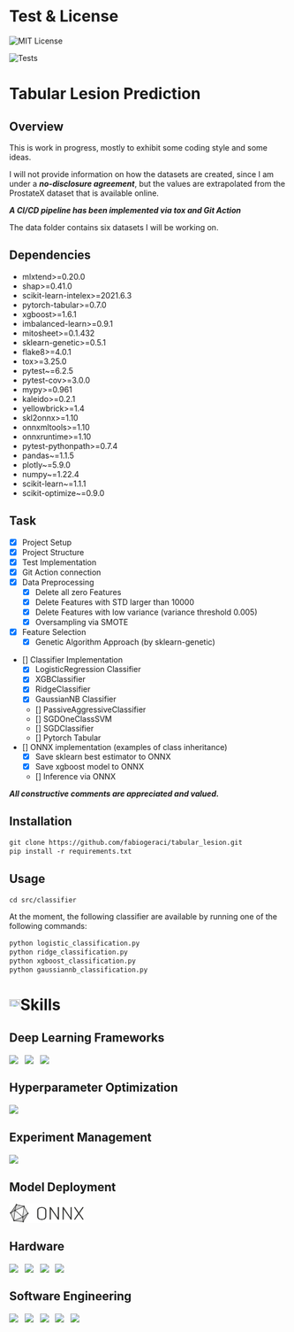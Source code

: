 # Test & License

![MIT License](https://img.shields.io/apm/l/atomic-design-ui.svg?)

![Tests](https://github.com/fabiogeraci/tabular_lesion/actions/workflows/tests.yml/badge.svg)

# Tabular Lesion Prediction

## Overview

This is work in progress, mostly to exhibit some coding style and some ideas.

I will not provide information on how the datasets are created, since I am under a _**no-disclosure agreement**_,
but the values are extrapolated from the ProstateX dataset that is available online.

**_A CI/CD pipeline has been implemented via tox and Git Action_**

The data folder contains six datasets I will be working on.

## Dependencies

- mlxtend>=0.20.0
- shap>=0.41.0
- scikit-learn-intelex>=2021.6.3
- pytorch-tabular>=0.7.0
- xgboost>=1.6.1
- imbalanced-learn>=0.9.1
- mitosheet>=0.1.432
- sklearn-genetic>=0.5.1
- flake8>=4.0.1
- tox>=3.25.0
- pytest~=6.2.5
- pytest-cov>=3.0.0
- mypy>=0.961
- kaleido>=0.2.1
- yellowbrick>=1.4
- skl2onnx>=1.10
- onnxmltools>=1.10
- onnxruntime>=1.10
- pytest-pythonpath>=0.7.4
- pandas~=1.1.5
- plotly~=5.9.0
- numpy~=1.22.4
- scikit-learn~=1.1.1
- scikit-optimize~=0.9.0

## Task

- [X]  Project Setup
- [X]  Project Structure
- [X]  Test Implementation
- [X]  Git Action connection
- [X]  Data Preprocessing
   - [X]  Delete all zero Features
   - [X]  Delete Features with STD larger than 10000
   - [X]  Delete Features with low variance (variance threshold 0.005)
   - [X]  Oversampling via SMOTE
- [X]  Feature Selection
   - [X]  Genetic Algorithm Approach (by sklearn-genetic)
- [] Classifier Implementation
  - [X]  LogisticRegression Classifier
  - [X]  XGBClassifier
  - [X]  RidgeClassifier
  - [X]  GaussianNB Classifier
  - [] PassiveAggressiveClassifier
  - [] SGDOneClassSVM
  - [] SGDClassifier
  - [] Pytorch Tabular
- [] ONNX implementation (examples of class inheritance)
  - [x] Save sklearn best estimator to ONNX
  - [x] Save xgboost model to ONNX
  - [] Inference via ONNX
  
_**All constructive comments are appreciated and valued.**_

## Installation

```
git clone https://github.com/fabiogeraci/tabular_lesion.git
pip install -r requirements.txt 
```

## Usage

```
cd src/classifier
```

At the moment, the following classifier are available by running one of the following commands:

```
python logistic_classification.py
python ridge_classification.py
python xgboost_classification.py
python gaussiannb_classification.py
```

# <img height="20" width="20" src="https://github.githubassets.com/images/icons/emoji/unicode/1f6e0.png">Skills

## Deep Learning Frameworks
<p align="left" dir="auto">
      <img align="center" src="https://camo.githubusercontent.com/e0af84521a474956fc781af46a392cede22b59034415df6d4a876ce55c7f2696/68747470733a2f2f65787465726e616c2d636f6e74656e742e6475636b6475636b676f2e636f6d2f69752f3f753d687474707325334125324625324669312e77702e636f6d25324664617461736369656e63657765656b2e6f726725324677702d636f6e74656e7425324675706c6f616473253246323031392532463132253246666173742e61695f2e6a706725334673736c2533443126663d31266e6f66623d31" height="40" data-canonical-src="https://external-content.duckduckgo.com/iu/?u=https%3A%2F%2Fi1.wp.com%2Fdatascienceweek.org%2Fwp-content%2Fuploads%2F2019%2F12%2Ffast.ai_.jpg%3Fssl%3D1&amp;f=1&amp;nofb=1" height="35" style="max-width: 100%">
      &nbsp;
      <img align="center" src="https://raw.githubusercontent.com/valohai/ml-logos/master/keras-text.svg" height="35" style="max-width: 100%;">
      &nbsp;
      <img align="center" src="https://raw.githubusercontent.com/valohai/ml-logos/master/pytorch.svg" height="35" style="max-width: 100%;">
</p>

## Hyperparameter Optimization
<p align="left" dir="auto">
      <img align="center" src="https://raw.githubusercontent.com/optuna/optuna/master/docs/image/optuna-logo.png" height="35" style="max-width: 100%">
</p>

## Experiment Management
<p align="left" dir="auto">
      <img align="center" src="https://raw.githubusercontent.com/wandb/client/master/.github/wb-logo-lightbg.png" height="35" style="max-width: 100%">      
</p>

## Model Deployment

<p align="left" dir="auto">
      <img align="center" src="https://raw.githubusercontent.com/onnx/onnx/main/docs/ONNX_logo_main.png" height="35" style="max-width: 100%">
</p>

## Hardware
<p align="left" dir="auto">
      <img align="center" src="https://camo.githubusercontent.com/6e984be00dd03cf86490134cdc29c38550f470720f006cbff657d1956e30c3ff/68747470733a2f2f706e67696d672e636f6d2f75706c6f6164732f696e74656c2f696e74656c5f504e4731322e706e67" height="35" data-canonical-src="https://pngimg.com/uploads/intel/intel_PNG12.png" height="35" style="max-width: 100%">
      &nbsp;
      <img align="center" src="https://img.shields.io/badge/Heroku-430098?style=for-the-badge&logo=heroku&logoColor=white" height="35" style="max-width: 100%;">
      &nbsp;
      <img align="center" src="https://img.shields.io/badge/Google_Cloud-4285F4?style=for-the-badge&logo=google-cloud&logoColor=white" height="35" style="max-width: 100%;">
      &nbsp;
      <img align="center" src="https://img.shields.io/badge/Amazon_AWS-FF9900?style=for-the-badge&logo=amazonaws&logoColor=white" height="35" style="max-width: 100%;">
</p>


## Software Engineering
<p align="left" dir="auto">
      <img align="center" src="https://raw.githubusercontent.com/dnth/logos/master/logos/git.svg" height="35" style="max-width: 100%">
      &nbsp;
      <img align="center" src="https://raw.githubusercontent.com/dnth/logos/master/logos/jupyter.svg" height="35" style="max-width: 100%;">
      &nbsp;
      <img align="center" src="https://camo.githubusercontent.com/d9f06d243f246d645f89946ea6b0539841c070d849a1fdd7acdab235cf794236/68747470733a2f2f73332d75732d776573742d312e616d617a6f6e6177732e636f6d2f756d6272656c6c612d626c6f672d75706c6f6164732f77702d636f6e74656e742f75706c6f6164732f323031362f30332f646f636b65722d6c6f676f2e6a7067" height="35" data-canonical-src="https://s3-us-west-1.amazonaws.com/umbrella-blog-uploads/wp-content/uploads/2016/03/docker-logo.jpg" height="35" style="max-width: 100%;">
      &nbsp;
      <img align="center" src="https://img.shields.io/badge/PyCharm-000000.svg?&style=for-the-badge&logo=PyCharm&logoColor=white"" height="35" style="max-width: 100%;">
      &nbsp;
      <img align="center" src="https://img.shields.io/badge/Colab-F9AB00?style=for-the-badge&logo=googlecolab&color=525252" height="35" style="max-width: 100%;">
</p>


